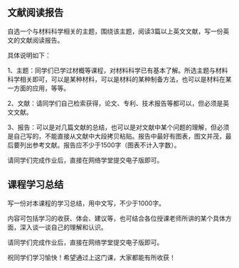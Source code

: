 
## 文献阅读报告

自选一个与材料科学相关的主题，围绕该主题，阅读3篇以上英文文献，写一份英文的文献阅读报告。

具体说明如下：

1、主题：同学们已学过材概等课程，对材料科学已有基本了解。所选主题与材料科学相关即可，可以是某种材料，可以是材料的某种制备方法，也可以是材料在某一方面的应用，等等。

2、文献：请同学们自己检索获得，论文、专利、技术报告等都可以，但必须是英文文献。

3、报告：可以是对几篇文献的总结，也可以是对文献中某个问题的理解，但必须是自己写的，不能直接从文献中大段拷贝粘贴。报告中最好有图表，图文并茂，最后要列出参考文献。报告应不少于1500字（图表不计入字数）。

请同学们完成作业后，直接在网络学堂提交电子版即可。


## 课程学习总结

写一份对本课程的学习总结，用中文写，不少于1000字。

内容可包括学习的收获、体会、建议等，也可结合各位授课老师所讲的某个具体方面，深入谈一谈自己的理解和认识。

请同学们完成作业后，直接在网络学堂提交电子版即可。

祝同学们学习愉快！希望通过上这门课，大家都能有所收获！
